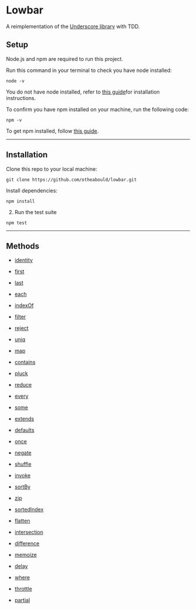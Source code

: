 # Lowbar

A reimplementation of the [Underscore library](http://underscorejs.org/) with TDD.

## Setup

Node.js and npm are required to run this project.

Run this command in your terminal to check you have node installed:

```
node -v
```

 You do not have node installed, refer to [this guide](https://nodejs.org/en/download/package-manager/)for installation instructions. 


To confirm you have npm installed on your machine, run the following code:

```
npm -v
```

To get npm installed, follow [this guide](https://www.npmjs.com/get-npm]).

___

##  Installation

Clone this repo to your local machine:

``` 
git clone https://github.com/otheabould/lowbar.git
```

Install dependencies:

```
npm install
```

2. Run the test suite

```
npm test
```

___

## Methods

* [identity](http://underscorejs.org/#identity)
* [first](http://underscorejs.org/#first)
* [last](http://underscorejs.org/#last)
* [each](http://underscorejs.org/#each)
* [indexOf](http://underscorejs.org/#indexOf)
* [filter](http://underscorejs.org/#filter)
* [reject](http://underscorejs.org/#reject)
* [uniq](http://underscorejs.org/#uniq)
* [map](http://underscorejs.org/#map)
* [contains](http://underscorejs.org/#contains)

* [pluck](http://underscorejs.org/#pluck)
* [reduce](http://underscorejs.org/#reduce)
* [every](http://underscorejs.org/#every)
* [some](http://underscorejs.org/#some)
* [extends](http://underscorejs.org/#extends)
* [defaults](http://underscorejs.org/#defaults)

* [once](http://underscorejs.org/#once)
* [negate](http://underscorejs.org/#negate)
* [shuffle](http://underscorejs.org/#shuffle)
* [invoke](http://underscorejs.org/#invoke)
* [sortBy](http://underscorejs.org/#sortBy)
* [zip](http://underscorejs.org/#zip)
* [sortedIndex](http://underscorejs.org/#sortedIndex)
* [flatten](http://underscorejs.org/#flatten)
* [intersection](http://underscorejs.org/#intersection)
* [difference](http://underscorejs.org/#difference)
* [memoize](http://underscorejs.org/#memoize)

* [delay](http://underscorejs.org/#delay)
* [where](http://underscorejs.org/#where)
* [throttle](http://underscorejs.org/#throttle)
* [partial](http://underscorejs.org/#partial)